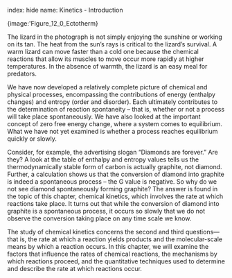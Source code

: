 index: hide
name: Kinetics - Introduction


{image:'Figure_12_0_Ectotherm}
        

The lizard in the photograph is not simply enjoying the sunshine or working on its tan. The heat from the sun’s rays is critical to the lizard’s survival. A warm lizard can move faster than a cold one because the chemical reactions that allow its muscles to move occur more rapidly at higher temperatures. In the absence of warmth, the lizard is an easy meal for predators.

We have now developed a relatively complete picture of chemical and physical processes, encompassing the contributions of energy (enthalpy changes) and entropy (order and disorder). Each ultimately contributes to the determination of reaction spontaneity – that is, whether or not a process will take place spontaneously. We have also looked at the important concept of zero free energy change, where a system comes to equilibrium. What we have not yet examined is whether a process reaches equilibrium quickly or slowly.


Consider, for example, the advertising slogan “Diamonds are forever.” Are they? A look at the table of enthalpy and entropy values tells us the thermodynamically stable form of carbon is actually graphite, not diamond. Further, a calculation shows us that the conversion of diamond into graphite is indeed a spontaneous process – the G value is negative. So why do we not see diamond spontaneously forming graphite? The answer is found in the topic of this chapter, chemical kinetics, which involves the rate at which reactions take place. It turns out that while the conversion of diamond into graphite is a spontaneous process, it occurs so slowly that we do not observe the conversion taking place on any time scale we know.


The study of chemical kinetics concerns the second and third questions—that is, the rate at which a reaction yields products and the molecular-scale means by which a reaction occurs. In this chapter, we will examine the factors that influence the rates of chemical reactions, the mechanisms by which reactions proceed, and the quantitative techniques used to determine and describe the rate at which reactions occur.
